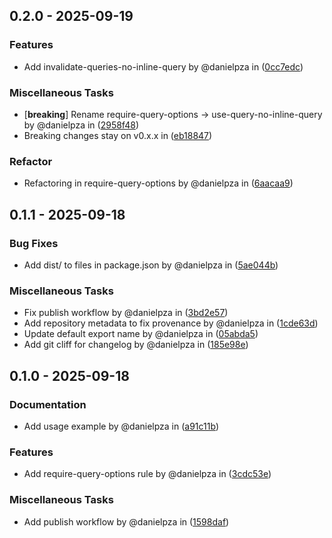 ## 0.2.0 - 2025-09-19
### Features
- Add invalidate-queries-no-inline-query by @danielpza in ([0cc7edc](0cc7edc7966532145322f3444b34fadbe99a3476))

### Miscellaneous Tasks
- [**breaking**] Rename require-query-options -> use-query-no-inline-query by @danielpza in ([2958f48](2958f48938940a1d32e339c3f16c04f089a13901))
- Breaking changes stay on v0.x.x in ([eb18847](eb18847effbbcd4742b97de78aee85784b26c6c5))

### Refactor
- Refactoring in require-query-options by @danielpza in ([6aacaa9](6aacaa9f97814f0ab433c5de8ab951cbf9d5a2f9))

## 0.1.1 - 2025-09-18
### Bug Fixes
- Add dist/ to files in package.json by @danielpza in ([5ae044b](5ae044baef30ecd959af31ee09dcbf2dcbd7c582))

### Miscellaneous Tasks
- Fix publish workflow by @danielpza in ([3bd2e57](3bd2e5766f6d0d00b9b12c97bdeaa2f5bccbb034))
- Add repository metadata to fix provenance by @danielpza in ([1cde63d](1cde63dc3069991de6277da0cd70c846692710dd))
- Update default export name by @danielpza in ([05abda5](05abda5e76a19d38e430cc7a668b16c3cf2b773c))
- Add git cliff for changelog by @danielpza in ([185e98e](185e98ef900efe4eb5ec706cfc02ba5712cd2061))

## 0.1.0 - 2025-09-18
### Documentation
- Add usage example by @danielpza in ([a91c11b](a91c11bd03a8e5e51382c48c7cec601a3643ed54))

### Features
- Add require-query-options rule by @danielpza in ([3cdc53e](3cdc53e5004d44d839a4123a078efe42c988d9e3))

### Miscellaneous Tasks
- Add publish workflow by @danielpza in ([1598daf](1598daf9382d09eb2695bf9abf56a2beff2effb6))

